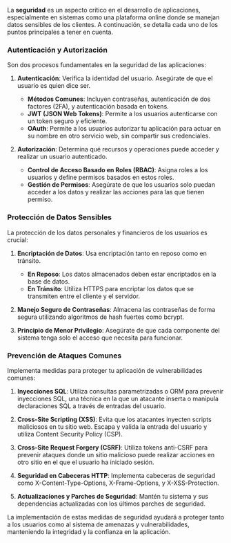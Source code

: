 La **seguridad** es un aspecto crítico en el desarrollo de aplicaciones, especialmente en sistemas como una plataforma online donde se manejan datos sensibles de los clientes. A continuación, se detalla cada uno de los puntos principales a tener en cuenta.

### Autenticación y Autorización
Son dos procesos fundamentales en la seguridad de las aplicaciones:

1. **Autenticación**: Verifica la identidad del usuario. Asegúrate de que el usuario es quien dice ser.
   - **Métodos Comunes**: Incluyen contraseñas, autenticación de dos factores (2FA), y autenticación basada en tokens.
   - **JWT (JSON Web Tokens)**: Permite a los usuarios autenticarse con un token seguro y eficiente.
   - **OAuth**: Permite a los usuarios autorizar tu aplicación para actuar en su nombre en otro servicio web, sin compartir sus credenciales.

2. **Autorización**: Determina qué recursos y operaciones puede acceder y realizar un usuario autenticado.
   - **Control de Acceso Basado en Roles (RBAC)**: Asigna roles a los usuarios y define permisos basados en estos roles.
   - **Gestión de Permisos**: Asegúrate de que los usuarios solo puedan acceder a los datos y realizar las acciones para las que tienen permiso.

### Protección de Datos Sensibles
La protección de los datos personales y financieros de los usuarios es crucial:

1. **Encriptación de Datos**: Usa encriptación tanto en reposo como en tránsito.
   - **En Reposo**: Los datos almacenados deben estar encriptados en la base de datos.
   - **En Tránsito**: Utiliza HTTPS para encriptar los datos que se transmiten entre el cliente y el servidor.

2. **Manejo Seguro de Contraseñas**: Almacena las contraseñas de forma segura utilizando algoritmos de hash fuertes como bcrypt.

3. **Principio de Menor Privilegio**: Asegúrate de que cada componente del sistema tenga solo el acceso que necesita para funcionar.

### Prevención de Ataques Comunes
Implementa medidas para proteger tu aplicación de vulnerabilidades comunes:

1. **Inyecciones SQL**: Utiliza consultas parametrizadas o ORM para prevenir inyecciones SQL, una técnica en la que un atacante inserta o manipula declaraciones SQL a través de entradas del usuario.

2. **Cross-Site Scripting (XSS)**: Evita que los atacantes inyecten scripts maliciosos en tu sitio web. Escapa y valida la entrada del usuario y utiliza Content Security Policy (CSP).

3. **Cross-Site Request Forgery (CSRF)**: Utiliza tokens anti-CSRF para prevenir ataques donde un sitio malicioso puede realizar acciones en otro sitio en el que el usuario ha iniciado sesión.

4. **Seguridad en Cabeceras HTTP**: Implementa cabeceras de seguridad como X-Content-Type-Options, X-Frame-Options, y X-XSS-Protection.

5. **Actualizaciones y Parches de Seguridad**: Mantén tu sistema y sus dependencias actualizadas con los últimos parches de seguridad.

La implementación de estas medidas de seguridad ayudará a proteger tanto a los usuarios como al sistema de amenazas y vulnerabilidades, manteniendo la integridad y la confianza en la aplicación.